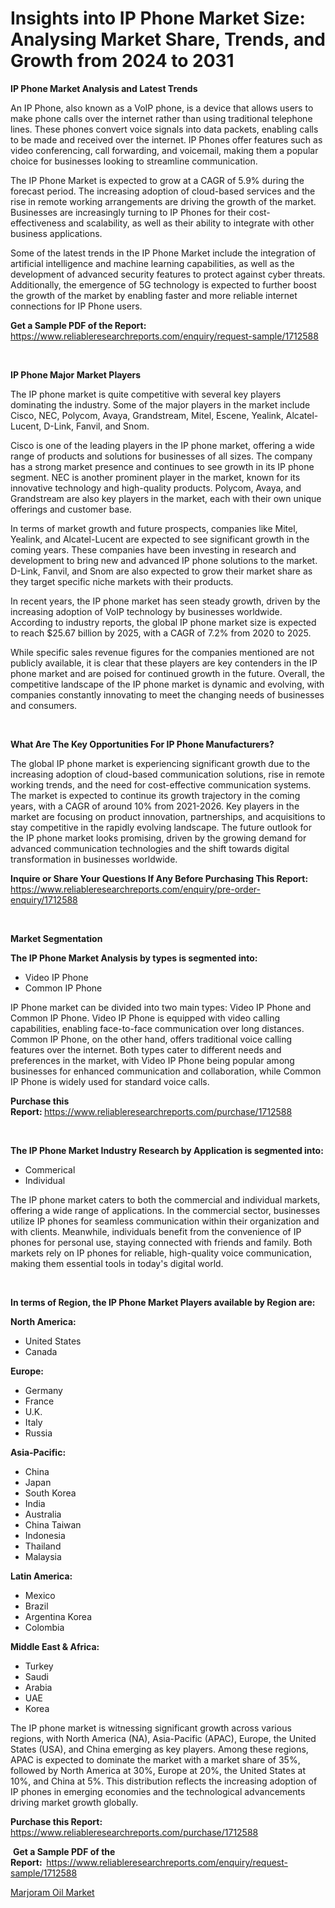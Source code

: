 <p><h1>Insights into IP Phone Market Size: Analysing Market Share, Trends, and Growth from 2024 to 2031</h1></p><p><strong>IP Phone Market Analysis and Latest Trends</strong></p>
<p><p>An IP Phone, also known as a VoIP phone, is a device that allows users to make phone calls over the internet rather than using traditional telephone lines. These phones convert voice signals into data packets, enabling calls to be made and received over the internet. IP Phones offer features such as video conferencing, call forwarding, and voicemail, making them a popular choice for businesses looking to streamline communication.</p><p>The IP Phone Market is expected to grow at a CAGR of 5.9% during the forecast period. The increasing adoption of cloud-based services and the rise in remote working arrangements are driving the growth of the market. Businesses are increasingly turning to IP Phones for their cost-effectiveness and scalability, as well as their ability to integrate with other business applications.</p><p>Some of the latest trends in the IP Phone Market include the integration of artificial intelligence and machine learning capabilities, as well as the development of advanced security features to protect against cyber threats. Additionally, the emergence of 5G technology is expected to further boost the growth of the market by enabling faster and more reliable internet connections for IP Phone users.</p></p>
<p><strong>Get a Sample PDF of the Report:&nbsp;</strong> <a href="https://www.reliableresearchreports.com/enquiry/request-sample/1712588">https://www.reliableresearchreports.com/enquiry/request-sample/1712588</a></p>
<p>&nbsp;</p>
<p><strong>IP Phone Major Market Players</strong></p>
<p><p>The IP phone market is quite competitive with several key players dominating the industry. Some of the major players in the market include Cisco, NEC, Polycom, Avaya, Grandstream, Mitel, Escene, Yealink, Alcatel-Lucent, D-Link, Fanvil, and Snom.</p><p>Cisco is one of the leading players in the IP phone market, offering a wide range of products and solutions for businesses of all sizes. The company has a strong market presence and continues to see growth in its IP phone segment. NEC is another prominent player in the market, known for its innovative technology and high-quality products. Polycom, Avaya, and Grandstream are also key players in the market, each with their own unique offerings and customer base.</p><p>In terms of market growth and future prospects, companies like Mitel, Yealink, and Alcatel-Lucent are expected to see significant growth in the coming years. These companies have been investing in research and development to bring new and advanced IP phone solutions to the market. D-Link, Fanvil, and Snom are also expected to grow their market share as they target specific niche markets with their products.</p><p>In recent years, the IP phone market has seen steady growth, driven by the increasing adoption of VoIP technology by businesses worldwide. According to industry reports, the global IP phone market size is expected to reach $25.67 billion by 2025, with a CAGR of 7.2% from 2020 to 2025.</p><p>While specific sales revenue figures for the companies mentioned are not publicly available, it is clear that these players are key contenders in the IP phone market and are poised for continued growth in the future. Overall, the competitive landscape of the IP phone market is dynamic and evolving, with companies constantly innovating to meet the changing needs of businesses and consumers.</p></p>
<p>&nbsp;</p>
<p><strong>What Are The Key Opportunities For IP Phone Manufacturers?</strong></p>
<p><p>The global IP phone market is experiencing significant growth due to the increasing adoption of cloud-based communication solutions, rise in remote working trends, and the need for cost-effective communication systems. The market is expected to continue its growth trajectory in the coming years, with a CAGR of around 10% from 2021-2026. Key players in the market are focusing on product innovation, partnerships, and acquisitions to stay competitive in the rapidly evolving landscape. The future outlook for the IP phone market looks promising, driven by the growing demand for advanced communication technologies and the shift towards digital transformation in businesses worldwide.</p></p>
<p><strong>Inquire or Share Your Questions If Any Before Purchasing This Report:</strong> <a href="https://www.reliableresearchreports.com/enquiry/pre-order-enquiry/1712588">https://www.reliableresearchreports.com/enquiry/pre-order-enquiry/1712588</a></p>
<p>&nbsp;</p>
<p><strong>Market Segmentation</strong></p>
<p><strong>The IP Phone Market Analysis by types is segmented into:</strong></p>
<p><ul><li>Video IP Phone</li><li>Common IP Phone</li></ul></p>
<p><p>IP Phone market can be divided into two main types: Video IP Phone and Common IP Phone. Video IP Phone is equipped with video calling capabilities, enabling face-to-face communication over long distances. Common IP Phone, on the other hand, offers traditional voice calling features over the internet. Both types cater to different needs and preferences in the market, with Video IP Phone being popular among businesses for enhanced communication and collaboration, while Common IP Phone is widely used for standard voice calls.</p></p>
<p><strong>Purchase this Report:&nbsp;</strong><a href="https://www.reliableresearchreports.com/purchase/1712588">https://www.reliableresearchreports.com/purchase/1712588</a></p>
<p>&nbsp;</p>
<p><strong>The IP Phone Market Industry Research by Application is segmented into:</strong></p>
<p><ul><li>Commerical</li><li>Individual</li></ul></p>
<p><p>The IP phone market caters to both the commercial and individual markets, offering a wide range of applications. In the commercial sector, businesses utilize IP phones for seamless communication within their organization and with clients. Meanwhile, individuals benefit from the convenience of IP phones for personal use, staying connected with friends and family. Both markets rely on IP phones for reliable, high-quality voice communication, making them essential tools in today's digital world.</p></p>
<p>&nbsp;</p>
<p><strong>In terms of Region, the IP Phone Market Players available by Region are:</strong></p>
<p>
    <p> <strong> North America: </strong>
        <ul>
            <li>United States</li>
            <li>Canada</li>
        </ul>
        </p> 
    <p> <strong> Europe: </strong>
        <ul>
            <li>Germany</li>
            <li>France</li>
            <li>U.K.</li>
            <li>Italy</li>
            <li>Russia</li>
        </ul>
        </p> 
    <p> <strong> Asia-Pacific: </strong>
        <ul>
            <li>China</li>
            <li>Japan</li>
            <li>South Korea</li>
            <li>India</li>
            <li>Australia</li>
            <li>China Taiwan</li>
            <li>Indonesia</li>
            <li>Thailand</li>
            <li>Malaysia</li>
        </ul>
        </p> 
    <p> <strong> Latin America: </strong>
        <ul>
            <li>Mexico</li>
            <li>Brazil</li>
            <li>Argentina Korea</li>
            <li>Colombia</li>
        </ul>
        </p> 
    <p> <strong> Middle East & Africa: </strong>
        <ul>
            <li>Turkey</li>
            <li>Saudi</li>
            <li>Arabia</li>
            <li>UAE</li>
            <li>Korea</li>
        </ul>
    </p>
    </p>
<p><p>The IP phone market is witnessing significant growth across various regions, with North America (NA), Asia-Pacific (APAC), Europe, the United States (USA), and China emerging as key players. Among these regions, APAC is expected to dominate the market with a market share of 35%, followed by North America at 30%, Europe at 20%, the United States at 10%, and China at 5%. This distribution reflects the increasing adoption of IP phones in emerging economies and the technological advancements driving market growth globally.</p></p>
<p><strong>Purchase this Report: </strong><a href="https://www.reliableresearchreports.com/purchase/1712588">https://www.reliableresearchreports.com/purchase/1712588</a></p>
<p>&nbsp;<strong>Get a Sample PDF of the Report:&nbsp;&nbsp;</strong><a href="https://www.reliableresearchreports.com/enquiry/request-sample/1712588">https://www.reliableresearchreports.com/enquiry/request-sample/1712588</a></p>
<p><strong></strong></p>
<p><p><a href="https://chivalrous-flock-a86.notion.site/Marjoram-Oil-Market-Provides-Detailed-Segmentation-of-this-Market-based-on-Type-Application-and-Re-3e351aa75a404ba7984f18ae1f0153a2">Marjoram Oil Market</a></p></p>